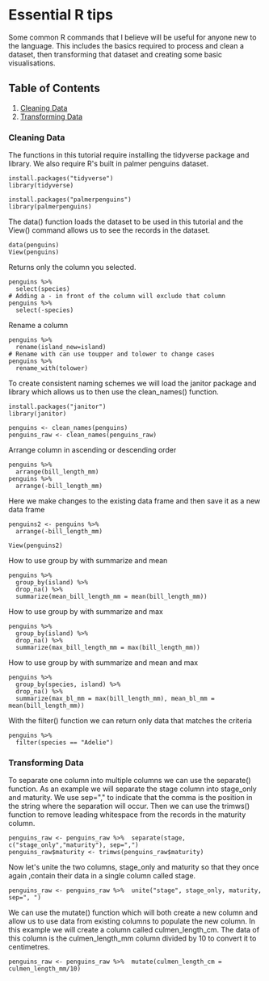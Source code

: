 # Essential R tips
Some common R commands that I believe will be useful for anyone new to the language. This includes the basics required to process and clean a dataset, then transforming that dataset and creating some basic visualisations.

## Table of Contents
1. [Cleaning Data](#cleaningdata)
2. [Transforming Data](#transformingdata)

### Cleaning Data <a name="cleaningdata"></a>

The functions in this tutorial require installing the tidyverse package and library.
We also require R's built in palmer penguins dataset.
```
install.packages("tidyverse")
library(tidyverse)

install.packages("palmerpenguins")
library(palmerpenguins)
```

The data() function loads the dataset to be used in this tutorial and the View() command allows us to see the records in the dataset.
```
data(penguins)
View(penguins)
```

Returns only the column you selected.
```
penguins %>%  
  select(species)
# Adding a - in front of the column will exclude that column
penguins %>%  
  select(-species)
```

Rename a column
```
penguins %>%
  rename(island_new=island)
# Rename with can use toupper and tolower to change cases
penguins %>%  
  rename_with(tolower)
```

To create consistent naming schemes we will load the janitor package and library which allows us to then use the clean_names() function.
```
install.packages("janitor")
library(janitor)

penguins <- clean_names(penguins)
penguins_raw <- clean_names(penguins_raw)
```

Arrange column in ascending or descending order
```
penguins %>%  
  arrange(bill_length_mm)
penguins %>%  
  arrange(-bill_length_mm)
```

Here we make changes to the existing data frame and then save it as a new data frame
```
penguins2 <- penguins %>% 
  arrange(-bill_length_mm)
  
View(penguins2)
```

How to use group by with summarize and mean
```
penguins %>%  
  group_by(island) %>%  
  drop_na() %>%  
  summarize(mean_bill_length_mm = mean(bill_length_mm))
```

How to use group by with summarize and max
```
penguins %>%  
  group_by(island) %>%  
  drop_na() %>%  
  summarize(max_bill_length_mm = max(bill_length_mm))
```

How to use group by with summarize and mean and max
```
penguins %>%  
  group_by(species, island) %>%  
  drop_na() %>%  
  summarize(max_bl_mm = max(bill_length_mm), mean_bl_mm = mean(bill_length_mm))
```

With the filter() function we can return only data that matches the criteria
```
penguins %>%  
  filter(species == "Adelie")
```

### Transforming Data <a name="transformingdata"></a>

To separate one column into multiple columns we can use the separate() function. As an example we will separate the stage column into stage_only and maturity. We use sep="," to indicate that the comma is the position in the string where the separation will occur.
Then we can use the trimws() function to remove leading whitespace from the records in the maturity column.
```
penguins_raw <- penguins_raw %>%  separate(stage, c("stage_only","maturity"), sep=",")
penguins_raw$maturity <- trimws(penguins_raw$maturity) 
```

Now let's unite the two columns, stage_only and maturity so that they once again ,contain their data in a single column called stage.
```
penguins_raw <- penguins_raw %>%  unite("stage", stage_only, maturity, sep=", ")
```

We can use the mutate() function which will both create a new column and allow us to use data from existing columns to populate the new column. In this example we will create a column called culmen_length_cm. The data of this column is the culmen_length_mm column divided by 10 to convert it to centimetres.
```
penguins_raw <- penguins_raw %>%  mutate(culmen_length_cm = culmen_length_mm/10)
```
